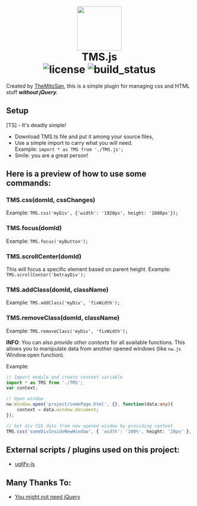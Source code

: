 <h1 align="center">
	<img src="https://raw.githubusercontent.com/themitosan/TMS.js/main/tmsjs.png" width="120">
	<br><b>TMS.js</b><br>
	<img src="https://img.shields.io/github/license/themitosan/TMS.js" alt="license">
	<img src="https://img.shields.io/github/actions/workflow/status/themitosan/TMS.js/main.yaml" alt="build_status">
</h1>

Created by [TheMitoSan](https://themitosan.github.io/), this is a simple plugin for managing css and HTML stuff ___without jQuery___.

## Setup
[TS] - It's deadly simple!
- Download TMS.ts file and put it among your source files,
- Use a simple import to carry what you will need.<br>Example: `import * as TMS from './TMS.js';`
- Smile: you are a great person!

## Here is a preview of how to use some commands:

### TMS.css(domId, cssChanges)
Example: ```TMS.css('myDiv', {'width': '1920px', height: '1080px'});```

### TMS.focus(domId)
Example: ```TMS.focus('myButton');```

### TMS.scrollCenter(domId)
This will focus a specific element based on parent height.
Example: ```TMS.scrollCenter('betrayDiv');```

### TMS.addClass(domId, className)
Example: ```TMS.addClass('myDiv', 'fixWidth');```

### TMS.removeClass(domId, className)
Example: ```TMS.removeClass('myDiv', 'fixWidth');```

**INFO**: You can also _provide other contexts_ for all available functions. This allows you to manipulate data from another opened windows (like `nw.js` Window.open function).

Example: 
```ts
// Import module and create context variable
import * as TMS from './TMS';
var context;

// Open window
nw.Window.open('project/somePage.html', {}, function(data:any){
	context = data.window.document;
});

// Set div CSS data from new opened window by providing context
TMS.css('someDivInsideNewWindow', { 'width': '100%', height: '20px' }, context);
```

## External scripts / plugins used on this project:
- [uglify-js](https://www.npmjs.com/package/uglify-js)

## Many Thanks To:
- [You might not need jQuery](http://youmightnotneedjquery.com/)
